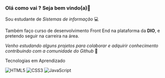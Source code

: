 ### Olá como vai ? Seja bem vindo(a)👋

Sou estudante de *Sistemas de informação* :computer:

Também faço curso de desenvolvimento 
Front End na plataforma da **DIO**, e pretendo seguir na carreira na área. 

*Venho estudando alguns projetos para colaborar e adquirir conhecimento contribuindo com a comunidade do Github* :notebook:


Tecnologias em Aprendizado


![HTML5](https://img.shields.io/badge/html5-%23E34F26.svg?style=for-the-badge&logo=html5&logoColor=white)
![CSS3](https://img.shields.io/badge/css3-%231572B6.svg?style=for-the-badge&logo=css3&logoColor=white)
![JavaScript](https://img.shields.io/badge/javascript-%23323330.svg?style=for-the-badge&logo=javascript&logoColor=%23F7DF1E)

